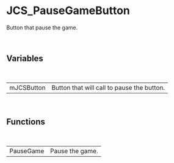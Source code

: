 <div id="content-header">
  <h1>JCS_PauseGameButton</h1>
</div>

<p>
  Button that pause the game.
</p>


<br/>
<h2>Variables</h2>
<br/>

<table>
  <tr>
    <td>mJCSButton</td>
    <td>Button that will call to pause the button.</td>
  </tr>
</table>


<br/>
<h2>Functions</h2>
<br/>

<table>
  <tr>
    <td>PauseGame</td>
    <td>Pause the game.</td>
  </tr>
</table>

